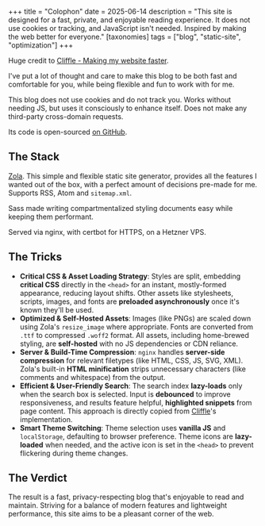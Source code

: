 +++
title = "Colophon"
date = 2025-06-14
description = "This site is designed for a fast, private, and enjoyable reading experience. It does not use cookies or tracking, and JavaScript isn't needed. Inspired by making the web better for everyone."
[taxonomies]
tags = ["blog", "static-site", "optimization"]
+++

Huge credit to [Cliffle - Making my website faster](https://cliffle.com/blog/making-website-faster/).

I've put a lot of thought and care to make this blog to be both fast and comfortable for you, while being flexible and fun to work with for me. 

This blog does not use cookies and do not track you. Works without needing JS, but uses it consciously to enhance itself. Does not make any third-party cross-domain requests.

Its code is open-sourced [on GitHub](https://github.com/egemengol/site).

## The Stack

[Zola](https://www.getzola.org/). This simple and flexible static site generator, provides all the features I wanted out of the box, with a perfect amount of decisions pre-made for me. Supports RSS, Atom and `sitemap.xml`.

Sass made writing compartmentalized styling documents easy while keeping them performant.

Served via nginx, with certbot for HTTPS, on a Hetzner VPS.

## The Tricks

-   **Critical CSS & Asset Loading Strategy**: Styles are split, embedding **critical CSS** directly in the `<head>` for an instant, mostly-formed appearance, reducing layout shifts. Other assets like stylesheets, scripts, images, and fonts are **preloaded asynchronously** once it's known they'll be used.
-   **Optimized & Self-Hosted Assets**: Images (like PNGs) are scaled down using Zola's `resize_image` where appropriate. Fonts are converted from `.ttf` to compressed `.woff2` format. All assets, including home-brewed styling, are **self-hosted** with no JS dependencies or CDN reliance.
-   **Server & Build-Time Compression**: `nginx` handles **server-side compression** for relevant filetypes (like HTML, CSS, JS, SVG, XML). Zola's built-in **HTML minification** strips unnecessary characters (like comments and whitespace) from the output.
-   **Efficient & User-Friendly Search**: The search index **lazy-loads** only when the search box is selected. Input is **debounced** to improve responsiveness, and results feature helpful, **highlighted snippets** from page content. This approach is directly copied from [Cliffle](https://cliffle.com/blog/making-website-faster/)'s implementation.
-   **Smart Theme Switching**: Theme selection uses **vanilla JS** and `localStorage`, defaulting to browser preference. Theme icons are **lazy-loaded** when needed, and the active icon is set in the `<head>` to prevent flickering during theme changes.

## The Verdict

The result is a fast, privacy-respecting blog that's enjoyable to read and maintain. Striving for a balance of modern features and lightweight performance, this site aims to be a pleasant corner of the web.
